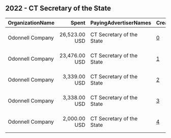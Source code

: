 ## 2022 - CT Secretary of the State 
|OrganizationName|Spent|PayingAdvertiserNames|CreativeUrls|Impressions|Genders|AgeBrackets|CountryCodes|BillingAddresses|CandidateBallotInformation|
|:---|---:|:---|:---|---:|:---|:---|:---|:---|:---|
|Odonnell Company|26,523.00 USD|CT Secretary of the State|[0](https://www.snap.com/political-ads/asset/94903bbb3897da37cd88faf8af17f97617eb4235f9a9495a2c0ae11bc2fb3e21?mediaType=mp4)|2,198,502||18+|united states|"59 Elm Street,New Haven,06511,US"|CT Secretary of the State|
|Odonnell Company|23,476.00 USD|CT Secretary of the State|[1](https://www.snap.com/political-ads/asset/4b546c3e5cd8974bf2646984d672a6d9d26cc775e3020f81ed198db34133a3d9?mediaType=mp4)|1,068,287||18+|united states|"59 Elm Street,New Haven,06511,US"|CT Secretary of the State|
|Odonnell Company|3,339.00 USD|CT Secretary of the State|[2](https://www.snap.com/political-ads/asset/536726db62f73b0f6b6f617a3bdb30de3cdccefac35657f7e81eed9db8041702?mediaType=png)|425,991||18-30|united states|"59 Elm Street,New Haven,06511,US"||
|Odonnell Company|3,338.00 USD|CT Secretary of the State|[3](https://www.snap.com/political-ads/asset/67f424dd7e6f85da7e412af586f73188a406b67058d3ba49d1b22df42c49466b?mediaType=png)|416,063||18-30|united states|"59 Elm Street,New Haven,06511,US"||
|Odonnell Company|2,000.00 USD|CT Secretary of the State|[4](https://www.snap.com/political-ads/asset/db6a3bc86b1187c1a5aa5adb0384e51904e952b40bc8f59b364e59cab0edb41c?mediaType=png)|262,228||18-40|united states|"59 Elm Street,New Haven,06511,US"||

